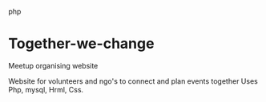 php
# Together-we-change
Meetup organising website

Website for volunteers and ngo's to connect and plan events together
Uses Php, mysql, Hrml, Css.
